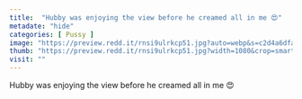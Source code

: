 ```yaml
---
title:  "Hubby was enjoying the view before he creamed all in me 😍"
metadate: "hide"
categories: [ Pussy ]
image: "https://preview.redd.it/rnsi9ulrkcp51.jpg?auto=webp&s=c2d4a6dfa0993e9ad8b5db3d4d2ab496190eaa0d"
thumb: "https://preview.redd.it/rnsi9ulrkcp51.jpg?width=1080&crop=smart&auto=webp&s=aa4c68471ef3a038a019610bce2b64a9162d1e7e"
visit: ""
---
```

Hubby was enjoying the view before he creamed all in me 😍
